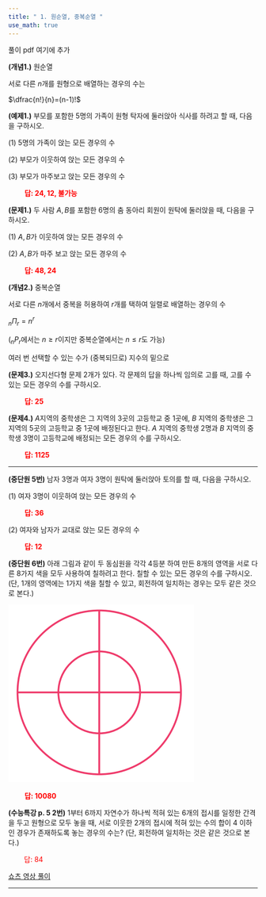 ```yaml
---
title: " 1. 원순열, 중복순열 "
use_math: true
---
```


풀이 pdf 여기에 추가

**(개념1.)** 원순열

서로 다른 $n$개를 원형으로 배열하는 경우의 수는

$\dfrac{n!}{n}=(n-1)!$

**(예제1.)** 부모를 포함한 5명의 가족이 원형 탁자에 둘러앉아 식사를 하려고 할 때, 다음을 구하시오.


(1) 5명의 가족이 앉는 모든 경우의 수

(2) 부모가 이웃하여 앉는 모든 경우의 수

(3) 부모가 마주보고 앉는 모든 경우의 수

**<span style="color: red;">$\qquad$답: $24, 12$, 불가능</span>**

**(문제1.)** 두 사람 $A, B$를 포함한 6명의 춤 동아리 회원이 원탁에 둘러앉을 때, 다음을 구하시오.

(1) $A, B$가 이웃하여 앉는 모든 경우의 수

(2) $A, B$가 마주 보고 앉는 모든 경우의 수

**<span style="color: red;">$\qquad$답: $48, 24$</span>**

**(개념2.)** 중복순열

서로 다른 $n$개에서 중복을 허용하여 $r$개를 택하여 일렬로 배열하는 경우의 수

${_n}\Pi{_r}=n^r$

(${_n}P{_r}$에서는 $n\ge r$이지만 중복순열에서는 $n\le r$도 가능)

여러 번 선택할 수 있는 수가 (중복되므로) 지수의 밑으로

**(문제3.)** 오지선다형 문제 2개가 있다. 각 문제의 답을 하나씩 임의로 고를 때, 고를 수 있는 모든 경우의 수를 구하시오.

**<span style="color: red;">$\qquad$답: $25$</span>**

**(문제4.)** $A$지역의 중학생은 그 지역의 3곳의 고등학교 중 1곳에, $B$ 지역의 중학생은 그 지역의 5곳의 고등학교 중 1곳에 배정된다고 한다. $A$ 지역의 중학생 2명과 $B$ 지역의 중학생 3명이 고등학교에 배정되는 모든 경우의 수를 구하시오.

**<span style="color: red;">$\qquad$답: $1125$</span>**

***

**(중단원 5번)** 남자 3명과 여자 3명이 원탁에 둘러앉아 토의를 할 때, 다음을 구하시오.

(1) 여자 3명이 이웃하여 앉는 모든 경우의 수

**<span style="color: red;">$\qquad$답: $36$</span>**

(2) 여자와 남자가 교대로 앉는 모든 경우의 수

**<span style="color: red;">$\qquad$답: $12$</span>**

**(중단원 6번)** 아래 그림과 같이 두 동심원을 각각 4등분 하여 만든 8개의 영역을 서로 다른 8가지 색을 모두 사용하여 칠하려고 한다. 칠할 수 있는 모든 경우의 수를 구하시오. (단, 1개의 영역에는 1가지 색을 칠할 수 있고, 회전하여 일치하는 경우는 모두 같은 것으로 본다.) 

<img src="/assets/Pasted image 20240225230407.png"/>

**<span style="color: red;">$\qquad$답: $10080$</span>**


**(수능특강 p. 5 2번)** 1부터 6까지 자연수가 하나씩 적혀 있는 6개의 접시를 일정한 간격을 두고 원형으로 모두 놓을 때, 서로 이웃한 2개의 접시에 적혀 있는 수의 합이 4 이하인 경우가 존재하도록 놓는 경우의 수는? (단, 회전하여 일치하는 것은 같은 것으로 본다.)

<span style="color: red;">$\qquad$답: $84$</span>

<a href="https://youtube.com/shorts/LBqPqwNILB0?feature=share">쇼츠 영상 풀이</a>



***
